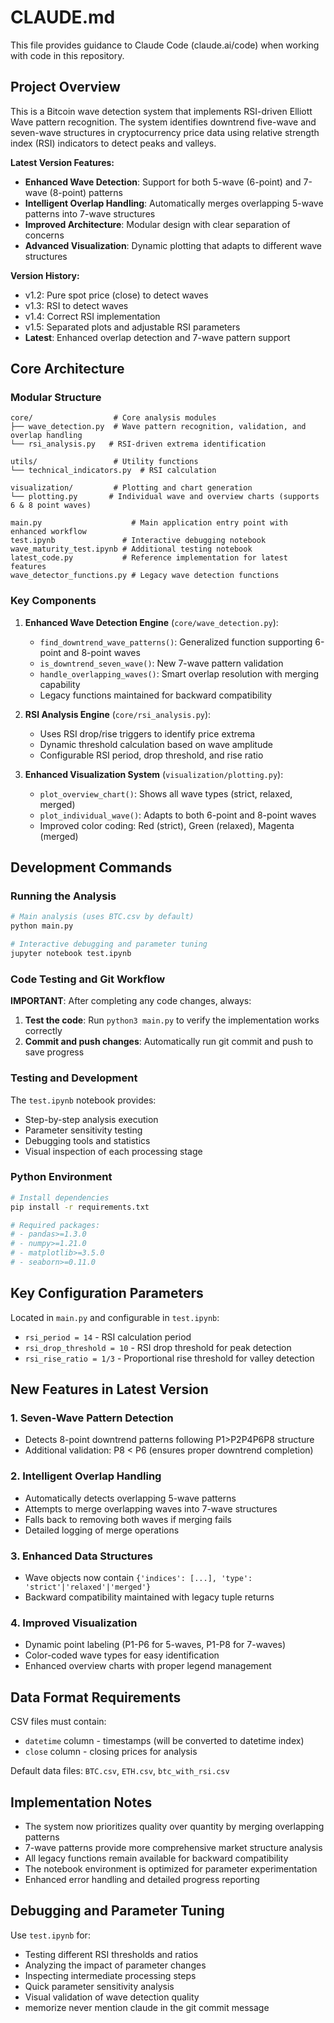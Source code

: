 # CLAUDE.md

This file provides guidance to Claude Code (claude.ai/code) when working with code in this repository.

## Project Overview

This is a Bitcoin wave detection system that implements RSI-driven Elliott Wave pattern recognition. The system identifies downtrend five-wave and seven-wave structures in cryptocurrency price data using relative strength index (RSI) indicators to detect peaks and valleys.

**Latest Version Features:**
- **Enhanced Wave Detection**: Support for both 5-wave (6-point) and 7-wave (8-point) patterns
- **Intelligent Overlap Handling**: Automatically merges overlapping 5-wave patterns into 7-wave structures
- **Improved Architecture**: Modular design with clear separation of concerns
- **Advanced Visualization**: Dynamic plotting that adapts to different wave structures

**Version History:**
- v1.2: Pure spot price (close) to detect waves
- v1.3: RSI to detect waves  
- v1.4: Correct RSI implementation
- v1.5: Separated plots and adjustable RSI parameters
- **Latest**: Enhanced overlap detection and 7-wave pattern support

## Core Architecture

### Modular Structure
```
core/                  # Core analysis modules
├── wave_detection.py  # Wave pattern recognition, validation, and overlap handling
└── rsi_analysis.py   # RSI-driven extrema identification

utils/                 # Utility functions
└── technical_indicators.py  # RSI calculation

visualization/         # Plotting and chart generation
└── plotting.py       # Individual wave and overview charts (supports 6 & 8 point waves)

main.py                    # Main application entry point with enhanced workflow
test.ipynb               # Interactive debugging notebook
wave_maturity_test.ipynb # Additional testing notebook
latest_code.py           # Reference implementation for latest features
wave_detector_functions.py # Legacy wave detection functions
```

### Key Components

1. **Enhanced Wave Detection Engine** (`core/wave_detection.py`):
   - `find_downtrend_wave_patterns()`: Generalized function supporting 6-point and 8-point waves
   - `is_downtrend_seven_wave()`: New 7-wave pattern validation
   - `handle_overlapping_waves()`: Smart overlap resolution with merging capability
   - Legacy functions maintained for backward compatibility

2. **RSI Analysis Engine** (`core/rsi_analysis.py`):
   - Uses RSI drop/rise triggers to identify price extrema
   - Dynamic threshold calculation based on wave amplitude
   - Configurable RSI period, drop threshold, and rise ratio

3. **Enhanced Visualization System** (`visualization/plotting.py`):
   - `plot_overview_chart()`: Shows all wave types (strict, relaxed, merged)
   - `plot_individual_wave()`: Adapts to both 6-point and 8-point waves
   - Improved color coding: Red (strict), Green (relaxed), Magenta (merged)

## Development Commands

### Running the Analysis
```bash
# Main analysis (uses BTC.csv by default)
python main.py

# Interactive debugging and parameter tuning
jupyter notebook test.ipynb
```

### Code Testing and Git Workflow
**IMPORTANT**: After completing any code changes, always:
1. **Test the code**: Run `python3 main.py` to verify the implementation works correctly
2. **Commit and push changes**: Automatically run git commit and push to save progress

### Testing and Development
The `test.ipynb` notebook provides:
- Step-by-step analysis execution
- Parameter sensitivity testing
- Debugging tools and statistics
- Visual inspection of each processing stage

### Python Environment
```bash
# Install dependencies
pip install -r requirements.txt

# Required packages:
# - pandas>=1.3.0
# - numpy>=1.21.0  
# - matplotlib>=3.5.0
# - seaborn>=0.11.0
```

## Key Configuration Parameters

Located in `main.py` and configurable in `test.ipynb`:
- `rsi_period = 14` - RSI calculation period
- `rsi_drop_threshold = 10` - RSI drop threshold for peak detection
- `rsi_rise_ratio = 1/3` - Proportional rise threshold for valley detection

## New Features in Latest Version

### 1. Seven-Wave Pattern Detection
- Detects 8-point downtrend patterns following P1>P2<P3>P4<P5>P6<P7>P8 structure
- Additional validation: P8 < P6 (ensures proper downtrend completion)

### 2. Intelligent Overlap Handling
- Automatically detects overlapping 5-wave patterns
- Attempts to merge overlapping waves into 7-wave structures
- Falls back to removing both waves if merging fails
- Detailed logging of merge operations

### 3. Enhanced Data Structures
- Wave objects now contain `{'indices': [...], 'type': 'strict'|'relaxed'|'merged'}`
- Backward compatibility maintained with legacy tuple returns

### 4. Improved Visualization
- Dynamic point labeling (P1-P6 for 5-waves, P1-P8 for 7-waves)
- Color-coded wave types for easy identification
- Enhanced overview charts with proper legend management

## Data Format Requirements

CSV files must contain:
- `datetime` column - timestamps (will be converted to datetime index)
- `close` column - closing prices for analysis

Default data files: `BTC.csv`, `ETH.csv`, `btc_with_rsi.csv`

## Implementation Notes

- The system now prioritizes quality over quantity by merging overlapping patterns
- 7-wave patterns provide more comprehensive market structure analysis
- All legacy functions remain available for backward compatibility
- The notebook environment is optimized for parameter experimentation
- Enhanced error handling and detailed progress reporting

## Debugging and Parameter Tuning

Use `test.ipynb` for:
- Testing different RSI thresholds and ratios
- Analyzing the impact of parameter changes
- Inspecting intermediate processing steps
- Quick parameter sensitivity analysis
- Visual validation of wave detection quality
- memorize never mention claude in the git commit message